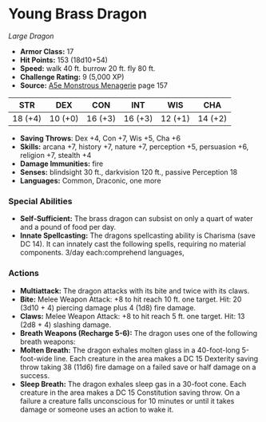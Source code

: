 # Young Brass Dragon

*Large* *Dragon*

- **Armor Class:** 17
- **Hit Points:** 153 (18d10+54)
- **Speed:** walk 40 ft. burrow 20 ft. fly 80 ft.
- **Challenge Rating:** 9 (5,000 XP)
- **Source:** [A5e Monstrous Menagerie](https://enpublishingrpg.com/products/level-up-monstrous-menagerie-a5e) page 157

| STR | DEX | CON | INT | WIS | CHA |
| --- | --- | --- | --- | --- | --- |
| 18 (+4) | 10 (+0) | 16 (+3) | 16 (+3) | 12 (+1) | 14 (+2) |

- **Saving Throws**: Dex +4, Con +7, Wis +5, Cha +6
- **Skills:** arcana +7, history +7, nature +7, perception +5, persuasion +6, religion +7, stealth +4
- **Damage Immunities:** fire
- **Senses:** blindsight 30 ft., darkvision 120 ft., passive Perception 18
- **Languages:** Common, Draconic, one more
### Special Abilities
- **Self-Sufficient:** The brass dragon can subsist on only a quart of water and a pound of food per day.
- **Innate Spellcasting:** The dragons spellcasting ability is Charisma (save DC 14). It can innately cast the following spells, requiring no material components. 3/day each:comprehend languages,
### Actions
- **Multiattack:** The dragon attacks with its bite and twice with its claws.
- **Bite:** Melee Weapon Attack: +8 to hit  reach 10 ft.  one target. Hit: 20 (3d10 + 4) piercing damage plus 4 (1d8) fire damage.
- **Claws:** Melee Weapon Attack: +8 to hit  reach 5 ft.  one target. Hit: 13 (2d8 + 4) slashing damage.
- **Breath Weapons (Recharge 5-6):** The dragon uses one of the following breath weapons:
- **Molten Breath:** The dragon exhales molten glass in a 40-foot-long  5-foot-wide line. Each creature in the area makes a DC 15 Dexterity saving throw  taking 38 (11d6) fire damage on a failed save or half damage on a success.
- **Sleep Breath:** The dragon exhales sleep gas in a 30-foot cone. Each creature in the area makes a DC 15 Constitution saving throw. On a failure  a creature falls unconscious for 10 minutes or until it takes damage or someone uses an action to wake it.


